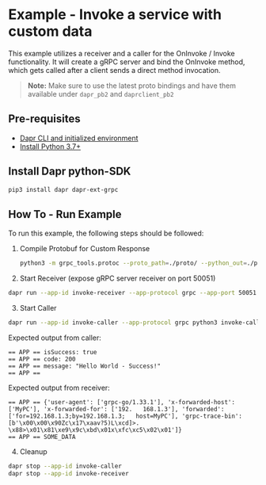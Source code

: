 # Example - Invoke a service with custom data

This example utilizes a receiver and a caller for the OnInvoke / Invoke functionality. It will create a gRPC server and bind the OnInvoke method, which gets called after a client sends a direct method invocation.

> **Note:** Make sure to use the latest proto bindings and have them available under `dapr_pb2` and `daprclient_pb2`

## Pre-requisites

- [Dapr CLI and initialized environment](https://docs.dapr.io/getting-started)
- [Install Python 3.7+](https://www.python.org/downloads/)

## Install Dapr python-SDK

<!-- Our CI/CD pipeline automatically installs the correct version, so we can skip this step in the automation -->

```bash
pip3 install dapr dapr-ext-grpc
```

## How To - Run Example

To run this example, the following steps should be followed:


1. Compile Protobuf for Custom Response

   ```bash
   python3 -m grpc_tools.protoc --proto_path=./proto/ --python_out=./proto/    --grpc_python_out=./proto/ ./proto/response.proto
   ```

2. Start Receiver (expose gRPC server receiver on port 50051)

<!-- STEP
name: Run receiver
expected_stdout_lines:
  - '== APP == SOME_DATA'
background: true
sleep: 5
-->

   ```bash
   dapr run --app-id invoke-receiver --app-protocol grpc --app-port 50051 python3 invoke-receiver.py
   ```

<!-- END_STEP -->

3. Start Caller

<!-- STEP
name: Run caller
expected_stdout_lines:
  - '== APP == isSuccess: true'
  - '== APP == code: 200'
  - '== APP == message: "Hello World - Success!"'
background: true
sleep: 5
-->

   ```bash
   dapr run --app-id invoke-caller --app-protocol grpc python3 invoke-caller.py
   ```

<!-- END_STEP -->

Expected output from caller:

   ```
   == APP == isSuccess: true
   == APP == code: 200
   == APP == message: "Hello World - Success!"
   == APP == 
   ```

Expected output from receiver: 

   ```
   == APP == {'user-agent': ['grpc-go/1.33.1'], 'x-forwarded-host':    ['MyPC'], 'x-forwarded-for': ['192.   168.1.3'], 'forwarded': ['for=192.168.1.3;by=192.168.1.3;   host=MyPC'], 'grpc-trace-bin':    [b'\x00\x00\x90Zc\x17\xaav?5)L\xcd]>.   \x88>\x01\x81\xe9\x9c\xbd\x01x\xfc\xc5\x02\x01']}
   == APP == SOME_DATA
   ```

4. Cleanup

<!-- STEP
expected_stdout_lines: 
  - '✅  app stopped successfully: invoke-caller'
  - '✅  app stopped successfully: invoke-receiver'
expected_stderr_lines:
name: Shutdown dapr
-->

```bash
dapr stop --app-id invoke-caller
dapr stop --app-id invoke-receiver
```

<!-- END_STEP -->